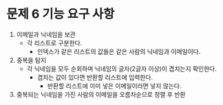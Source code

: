 # 문제 6 기능 요구 사항

1. 이메일과 닉네임을 보관
   - 각 리스트로 구분한다.
     - 인덱스가 같은 리스트의 값들은 같은 사람의 닉네임과 이메일이다.
2. 중복을 탐지
   - 각 닉네임을 모두 순회하며 닉네임의 글자(2글자 이상)이 겹치는지 확인한다.
     - 겹치는 값이 있다면 반환할 리스트에 입력한다.
       - 반환할 리스트에 이미 넣은 이메일이라면 넣지 않는다.
3. 중복되는 닉네임을 가진 사람의 이메일을 오름차순으로 정렬 후 반환
